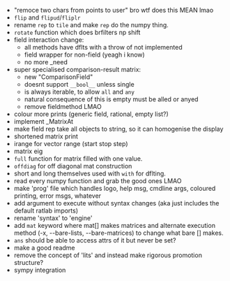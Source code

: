 - "remoce two chars from points to user" bro wtf does this MEAN lmao
- `flip` and `flipud`/`fliplr`
- rename `rep` to `tile` and make `rep` do the numpy thing.
- `rotate` function which does brfilters np shift
- field interaction change:
    - all methods have dflts with a throw of not implemented
    - field wrapper for non-field (yeagh i know)
    - no more _need
- super specialised comparison-result matrix:
    - new "ComparisonField"
    - doesnt support `__bool__` unless single
    - is always iterable, to allow `all` and `any`
    - natural consequence of this is empty must be alled or anyed
    - remove fieldmethod LMAO
- colour more prints (generic field, rational, empty list?)
- implement _MatrixAt
- make field rep take all objects to string, so it can homogenise the display
- shortened matrix print
- irange for vector range (start stop step)
- matrix eig
- `full` function for matrix filled with one value.
- `offdiag` for off diagonal mat construction
- short and long themselves used with `with` for dflting.
- read every numpy function and grab the good ones LMAO
- make 'prog' file which handles logo, help msg, cmdline args, coloured printing,
    error msgs, whatever
- add argument to execute without syntax changes (aka just includes the default
    ratlab imports)
- rename 'syntax' to 'engine'
- add `mat` keyword where mat[] makes matrices and alternate execution method
    (-x, --bare-lists, --bare-matrices) to change what bare [] makes.
- `ans` should be able to access attrs of it but never be set?
- make a good readme
- remove the concept of 'lits' and instead make rigorous promotion structure?
- sympy integration
